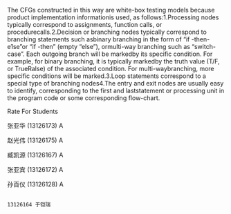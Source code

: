 The CFGs constructed in this way are white-box testing models because product implementation informationis used, 
as follows:1.Processing nodes typically correspond to assignments, function calls, or procedurecalls.2.Decision or 
branching nodes typically correspond to branching statements such asbinary branching in the form of “if -then-e1se”or 
“if -then” (empty “else”), ormulti-way branching such as “switch-case”. Each outgoing branch will be markedby its specific 
condition. For example, for binary branching, it is typically markedby the truth value (T/F, or TrueRalse) of the 
associated condition. For multi-waybranching, more specific conditions will be marked.3.Loop statements correspond to
a special type of branching nodes4.The entry and exit nodes are usually easy to identify, corresponding to the first and
laststatement or processing unit in the program code or some corresponding flow-chart.  

Rate For Students

张亚华 (13126173) A

赵光伟 (13126175) A

臧凯源 (13126167) A

张亚宾 (13126172) A

孙百仪 (13126128) A

                                                                            13126164 于铠瑞
